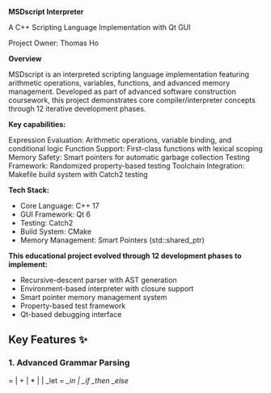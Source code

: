 **MSDscript Interpreter**

A C++ Scripting Language Implementation with Qt GUI

Project Owner: Thomas Ho

**Overview**

MSDscript is an interpreted scripting language implementation featuring arithmetic operations, variables, functions, and advanced memory management. Developed as part of advanced software construction coursework, this project demonstrates core compiler/interpreter concepts through 12 iterative development phases.

**Key capabilities:**

Expression Evaluation: Arithmetic operations, variable binding, and conditional logic
Function Support: First-class functions with lexical scoping
Memory Safety: Smart pointers for automatic garbage collection
Testing Framework: Randomized property-based testing
Toolchain Integration: Makefile build system with Catch2 testing

**Tech Stack:**
- Core Language: C++ 17
- GUI Framework: Qt 6
- Testing: Catch2
- Build System: CMake
- Memory Management: Smart Pointers (std::shared_ptr)


**This educational project evolved through 12 development phases to implement:**
- Recursive-descent parser with AST generation
- Environment-based interpreter with closure support
- Smart pointer memory management system
- Property-based test framework
- Qt-based debugging interface

## Key Features ✨

### 1. Advanced Grammar Parsing
<expr> = <number> 
       | <expr> + <expr>
       | <expr> * <expr>
       | <variable>
       | _let <var> = <expr> _in <expr>
       | _if <expr> _then <expr> _else <expr>


